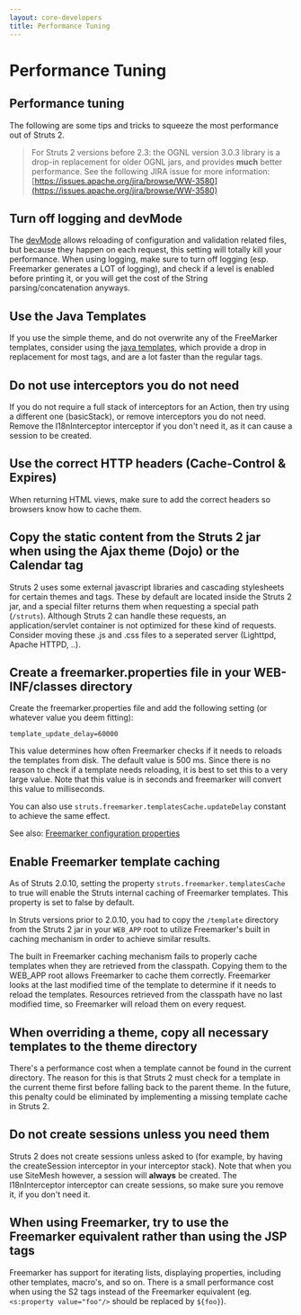 ```yaml
---
layout: core-developers
title: Performance Tuning
---
```


# Performance Tuning

## Performance tuning

The following are some tips and tricks to squeeze the most performance out of Struts 2.

> For Struts 2 versions before 2.3: the OGNL version 3.0.3 library is a drop-in replacement for older OGNL jars,
> and provides **much** better performance. See the following JIRA issue for more information: 
> [https://issues.apache.org/jira/browse/WW-3580](https://issues.apache.org/jira/browse/WW-3580)

## Turn off logging and devMode

The [devMode](development-mode) allows reloading of configuration and validation related files, but because they 
happen on each request, this setting will totally kill your performance.
When using logging, make sure to turn off logging (esp. Freemarker generates a LOT of logging), and check if a level is 
enabled before printing it, or you will get the cost of the String parsing/concatenation anyways.

## Use the Java Templates

If you use the simple theme, and do not overwrite any of the FreeMarker templates, consider using the [java templates](../plugins/javatemplates-plugin/),
which provide a drop in replacement for most tags, and are a lot faster than the regular tags.

## Do not use interceptors you do not need

If you do not require a full stack of interceptors for an Action, then try using a different one (basicStack), 
or remove interceptors you do not need. Remove the I18nInterceptor interceptor if you don't need it, as it can cause 
a session to be created.

## Use the correct HTTP headers (Cache-Control & Expires)

When returning HTML views, make sure to add the correct headers so browsers know how to cache them.

## Copy the static content from the Struts 2 jar when using the Ajax theme (Dojo) or the Calendar tag

Struts 2 uses some external javascript libraries and cascading stylesheets for certain themes and tags. These by default 
are located inside the Struts 2 jar, and a special filter returns them when requesting a special path (`/struts`). 
Although Struts 2 can handle these requests, an application/servlet container is not optimized for these kind of requests. 
Consider moving these .js and .css files to a seperated server (Lighttpd, Apache HTTPD, ..).

## Create a freemarker.properties file in your WEB-INF/classes directory

Create the freemarker.properties file and add the following setting (or whatever value you deem fitting):

```
template_update_delay=60000
```

This value determines how often Freemarker checks if it needs to reloads the templates from disk. The default value 
is 500 ms. Since there is no reason to check if a template needs reloading, it is best to set this to a very large value. 
Note that this value is in seconds and freemarker will convert this value to milliseconds.

You can also use `struts.freemarker.templatesCache.updateDelay` constant to achieve the same effect.

See also: [Freemarker configuration properties](http://freemarker.sourceforge.net/docs/api/freemarker/template/Configuration.html\#setSetting(java.lang.String,%20java.lang.String))

## Enable Freemarker template caching

As of Struts 2.0.10, setting the property `struts.freemarker.templatesCache` to true will enable the Struts internal 
caching of Freemarker templates. This property is set to false by default.

In Struts versions prior to 2.0.10, you had to copy the `/template` directory from the Struts 2 jar in your `WEB_APP` 
root to utilize Freemarker's built in caching mechanism in order to achieve similar results.

The built in Freemarker caching mechanism fails to properly cache templates when they are retrieved from the classpath. 
Copying them to the WEB_APP root allows Freemarker to cache them correctly. Freemarker looks at the last modified time 
of the template to determine if it needs to reload the templates. Resources retrieved from the classpath have no last 
modified time, so Freemarker will reload them on every request.

## When overriding a theme, copy all necessary templates to the theme directory

There's a performance cost when a template cannot be found in the current directory. The reason for this is that 
Struts 2 must check for a template in the current theme first before falling back to the parent theme. In the future, 
this penalty could be eliminated by implementing a missing template cache in Struts 2.

## Do not create sessions unless you need them

Struts 2 does not create sessions unless asked to (for example, by having the createSession interceptor in your 
interceptor stack). Note that when you use SiteMesh however, a session will **always** be created. 
The I18nInterceptor interceptor can create sessions, so make sure you remove it, if you don't need it.

## When using Freemarker, try to use the Freemarker equivalent rather than using the JSP tags

Freemarker has support for iterating lists, displaying properties, including other templates, macro's, and so on. 
There is a small performance cost when using the S2 tags instead of the Freemarker equivalent 
(eg. `<s:property value="foo"/>` should be replaced by `${foo}`).
